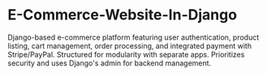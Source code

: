 # E-Commerce-Website-In-Django
Django-based e-commerce platform featuring user authentication, product listing, cart management, order processing, and integrated payment with Stripe/PayPal. Structured for modularity with separate apps. Prioritizes security and uses Django's admin for backend management.
